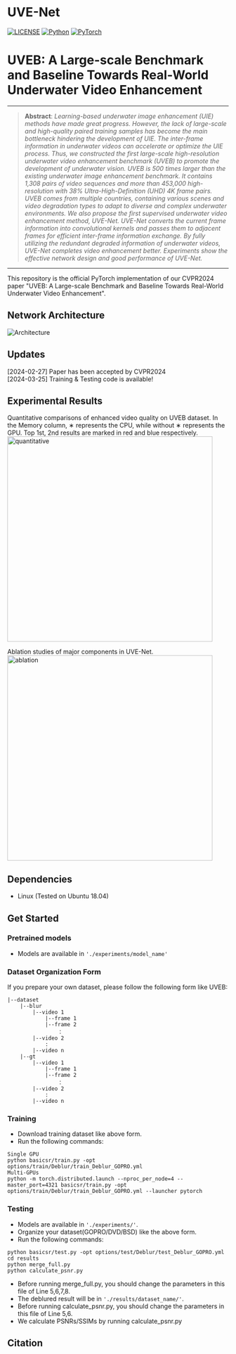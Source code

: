 # UVE-Net

[![LICENSE](https://img.shields.io/badge/license-MIT-green)](https://github.com/ck324/ck324.github.io/blob/main/LICENSE)
[![Python](https://img.shields.io/badge/python-3.7-blue.svg)](https://www.python.org/)
[![PyTorch](https://img.shields.io/badge/pytorch-1.10.0-%237732a8)](https://pytorch.org/)

# UVEB: A Large-scale Benchmark and Baseline Towards Real-World Underwater Video Enhancement

<hr />

> **Abstract**: *Learning-based underwater image enhancement (UIE) methods have made great progress. However, the lack of large-scale and high-quality paired training samples has become the main bottleneck hindering the development of UIE. The inter-frame information in underwater videos can accelerate or optimize the UIE process. Thus, we constructed the first large-scale high-resolution underwater video enhancement benchmark (UVEB) to promote the development of underwater vision. UVEB is 500 times larger than the existing underwater image enhancement benchmark. It contains 1,308 pairs of video sequences and more than 453,000 high-resolution with 38\% Ultra-High-Definition (UHD) 4K frame pairs. UVEB comes from multiple countries, containing various scenes and video degradation types to adapt to diverse and complex underwater environments. We also propose the first supervised underwater video enhancement method, UVE-Net. UVE-Net converts the current frame information into convolutional kernels and passes them to adjacent frames for efficient inter-frame information exchange. By fully utilizing the redundant degraded information of underwater videos, UVE-Net completes video enhancement better. Experiments show the effective network design and good performance of UVE-Net.*
<hr />

This repository is the official PyTorch implementation of our CVPR2024 paper "UVEB: A Large-scale Benchmark and Baseline Towards Real-World Underwater Video Enhancement".

## Network Architecture
![Architecture](https://github.com/ck324/ck324.github.io/assets/116191412/a168aec1-6a8e-41b0-8160-fd0304f6e2a8)

## Updates
[2024-02-27] Paper has been accepted by CVPR2024\
[2024-03-25] Training & Testing code is available!

## Experimental Results
Quantitative comparisons of enhanced video quality on UVEB dataset. In the Memory column, ∗ represents the CPU, while without ∗ represents the GPU. Top 1st, 2nd results are marked in red and blue respectively.\
<img width="467" alt="quantitative" src="https://github.com/ck324/ck324.github.io/assets/116191412/165d8c28-b878-4986-8b5d-90884b3d31ca">

Ablation studies of major components in UVE-Net.\
<img width="467" alt="ablation" src="https://github.com/ck324/ck324.github.io/assets/116191412/613af18b-12df-4403-929b-3546ada451ec">


## Dependencies
- Linux (Tested on Ubuntu 18.04)



## Get Started

### Pretrained models
- Models are available in  `'./experiments/model_name'`

### Dataset Organization Form
If you prepare your own dataset, please follow the following form like UVEB:
```
|--dataset  
    |--blur  
        |--video 1
            |--frame 1
            |--frame 2
                ：  
        |--video 2
            :
        |--video n
    |--gt
        |--video 1
            |--frame 1
            |--frame 2
                ：  
        |--video 2
        	:
        |--video n
```
 
### Training
- Download training dataset like above form.
- Run the following commands:
```
Single GPU
python basicsr/train.py -opt options/train/Deblur/train_Deblur_GOPRO.yml
Multi-GPUs
python -m torch.distributed.launch --nproc_per_node=4 --master_port=4321 basicsr/train.py -opt options/train/Deblur/train_Deblur_GOPRO.yml --launcher pytorch
```

### Testing
- Models are available in  `'./experiments/'`.
- Organize your dataset(GOPRO/DVD/BSD) like the above form.
- Run the following commands:
```
python basicsr/test.py -opt options/test/Deblur/test_Deblur_GOPRO.yml
cd results
python merge_full.py
python calculate_psnr.py
```
- Before running merge_full.py, you should change the parameters in this file of Line 5,6,7,8.
- The deblured result will be in `'./results/dataset_name/'`.
- Before running calculate_psnr.py, you should change the parameters in this file of Line 5,6.
- We calculate PSNRs/SSIMs by running calculate_psnr.py




## Citation
